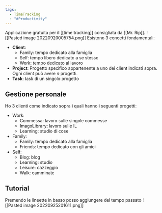 ```yaml
---
tags:
  - TimeTracking
  - "#Productivity"
---
```

Applicazione gratuita per il [[time tracking]] consigliata da [[Mr. Rip]].
![[Pasted image 20220920005754.png]]
Esistono 3 concetti fondamentali:
* **Client**:
	* Family: tempo dedicato alla famiglia
	* Self: tempo libero dedicato a se stesso
	* Work: tempo dedicato al lavoro
* **Project**: Progetto specifico appartenente a uno dei client indicati sopra. Ogni client può avere *n* progetti.
* **Task**: task di un singolo progetto

## Gestione personale
Ho 3 clienti come indicato sopra i quali hanno i seguenti progetti:
* Work:
	* Commessa: lavoro sulle singole commesse
	* ImagoLibrary: lavoro sulle IL
	* Learning: studio di cose
* Family:
	* Family: tempo dedicato alla famiglia
	* Friends: tempo dedicato con gli amici
* Self:
	* Blog: blog
	* Learning: studio
	* Leisure: cazzeggio
	* Walk: camminate
## Tutorial
Premendo le lineette in basso posso aggiungere del tempo passato
![[Pasted image 20220925201611.png]]